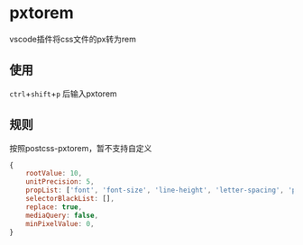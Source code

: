 # pxtorem

vscode插件将css文件的px转为rem

## 使用

`ctrl`+`shift`+`p` 后输入pxtorem

## 规则

按照postcss-pxtorem，暂不支持自定义

```js
{
    rootValue: 10,
    unitPrecision: 5,
    propList: ['font', 'font-size', 'line-height', 'letter-spacing', 'padding', 'margin'],
	selectorBlackList: [],
	replace: true,
	mediaQuery: false,
	minPixelValue: 0,
}
```
